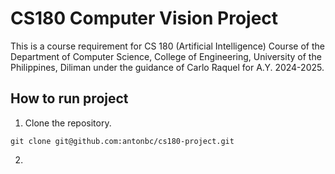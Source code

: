 # CS180 Computer Vision Project

This is a course requirement for CS 180 (Artificial Intelligence) Course of the Department of Computer Science, College of Engineering, University of the Philippines, Diliman under the guidance of Carlo Raquel for A.Y. 2024-2025.

## How to run project
1. Clone the repository.
```
git clone git@github.com:antonbc/cs180-project.git
```
2. 